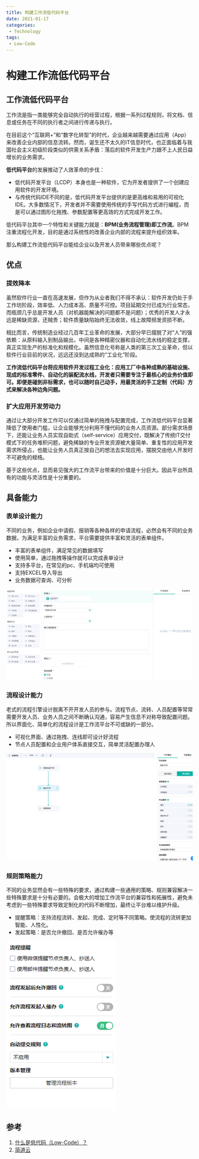 ```yaml
---
title: 构建工作流低代码平台
date: 2021-01-17
categories: 
 - Technology
tags: 
 - Low-Code
---
```


# 构建工作流低代码平台

## 工作流低代码平台

工作流是指一类能够完全自动执行的经营过程，根据一系列过程规则，将文档、信息或任务在不同的执行者之间进行传递与执行。

在目前这个“互联网+”和“数字化转型”的时代，企业越来越需要通过应用（App）来改善企业内部的信息流转。然而，诞生还不太久的IT信息时代，也正面临着与我国社会主义初级阶段类似的供需关系矛盾：落后的软件开发生产力跟不上人民日益增长的业务需求。

**低代码平台**的发展推动了人效革命的步伐：

- 低代码开发平台（LCDP）本身也是一种软件，它为开发者提供了一个创建应用软件的开发环境。
- 与传统代码IDE不同的是，低代码开发平台提供的是更高维和易用的可视化IDE。大多数情况下，开发者并不需要使用传统的手写代码方式进行编程，而是可以通过图形化拖拽、参数配置等更高效的方式完成开发工作。

低代码平台其中一个特性和关键能力就是：**BPM(业务流程管理)即工作流**。BPM注重流程化开发，目的是通过系统性的改善企业内部的流程来提升组织效率。

那么构建工作流低代码平台能给企业以及开发人员带来哪些优点呢？

## 优点

###  提效降本

虽然软件行业一直在高速发展，但作为从业者我们不得不承认：软件开发仍处于手工作坊阶段，效率低、人力成本高、质量不可控。项目延期交付已成为行业常态，而瓶颈几乎总是开发人员（对机器能解决的问题都不是问题）；优秀的开发人才永远是稀缺资源，还贼贵；软件质量缺陷始终无法收敛，线上故障频发资损不断。

相比而言，传统制造业经过几百年工业革命的发展，大部分早已摆脱了对“人”的强依赖：从原料输入到制品输出，中间是各种精密仪器和自动化流水线的稳定支撑，真正实现生产的标准化和规模化。虽然信息化号称是人类的第三次工业革命，但以软件行业目前的状况，远远还没到达成熟的“工业化”阶段。

**工作流低代码平台将应用软件开发过程工业化：应用工厂中各种成熟的基础设施、现成的标准零件、自动化的装配流水线，开发者只需要专注于最核心的业务价值即可。即便是碰到非标需求，也可以随时自己动手，用最灵活的手工定制（代码）方式来解决各种边角问题。**

### 扩大应用开发劳动力

通过让大部分开发工作可以仅通过简单的拖拽与配置完成，工作流低代码平台显著降低了使用者门槛，让企业能够充分利用不懂代码的业务人员资源。部分需求场景下，还能让业务人员实现自助式（self-service）应用交付，既解决了传统IT交付模式下的任务堆积问题，避免稀缺的专业开发资源被大量简单、重复性的应用开发需求所侵占，也能让业务人员真正按自己的想法去实现应用，摆脱交由他人开发时不可避免的桎梏。

基于这些优点，显而易见强大的工作流平台带来的价值是十分巨大。因此平台所具有的功能与灵活性是十分重要的。

## 具备能力

###  表单设计能力

不同的业务，例如企业中请假、报销等各种各样的申请流程，必然会有不同的业务数据，为满足丰富的业务需求，平台需要提供丰富和灵活的表单组件。

- 丰富的表单组件，满足常见的数据填写
- 使用简单，通过拖拽等操作就可以完成表单设计
- 支持多平台，在常见的pc、手机端均可使用
- 支持EXCEL导入导出
- 业务数据可查询、可分析

![](./assets/workflow/form.png)

### 流程设计能力

老式的流程引擎设计脱离不开开发人员的参与。流程节点、流转、人员配置等常常需要开发人员、业务人员之间不断确认沟通，容易产生信息不对称导致配置问题。所以界面化、简单化的流程设计是工作流平台不可或缺的一部分。

- 可视化界面、通过拖拽、连线即可设计好流程
- 节点人员配置和企业用户体系直接交互，简单灵活配置办理人

![](./assets/workflow/process.png)

### 规则策略能力

不同的业务显然会有一些特殊的要求，通过构建一些通用的策略、规则兼容解决一些特殊要求是十分有必要的。会极大的增加工作流平台的兼容性和拓展性，避免未考虑到一些特殊要求导致定制化的代码不断增加，最终让平台难以维护升级。

- 提醒策略：支持流程流转、发起、完成、定时等不同策略。使流程的流转更加智能、人性化。
- 发起策略：是否允许撤回、是否允许催办等

![](./assets/workflow/strategy.png)

## 参考

1. [什么是低代码（Low-Code）？](https://mp.weixin.qq.com/s/tMC1Uas99F28_tU5lH0CNw)
2. [简道云](https://www.jiandaoyun.com/)